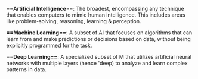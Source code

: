 ==**Artificial Intelligence**==: The broadest, encompassing any technique that enables computers to mimic human intelligence. This includes areas like problem-solving, reasoning, learning & perception.

**==Machine Learning==**: A subset of AI that focuses on algorithms that can learn from and make predictions or decisions based on data, without being explicitly programmed for the task.

**==Deep Learning==**: A specialized subset of M that utilizes artificial neural networks with multiple layers (hence 'deep) to analyze and learn complex patterns in data.

 